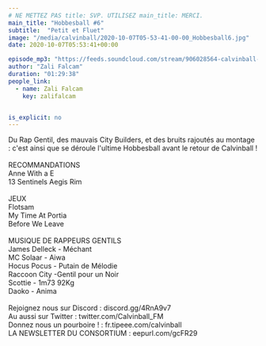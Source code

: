 ```yaml
---
# NE METTEZ PAS title: SVP. UTILISEZ main_title: MERCI.
main_title: "Hobbesball #6"
subtitle:  "Petit et Fluet"
image: "/media/calvinball/2020-10-07T05-53-41-00-00_Hobbesball6.jpg"
date: 2020-10-07T05:53:41+00:00

episode_mp3: "https://feeds.soundcloud.com/stream/906028564-calvinball-radio-hobbesball-6-petit-et-fluet.mp3"
author: "Zali Falcam"
duration: "01:29:38"
people_link: 
  - name: Zali Falcam
    key: zalifalcam


is_explicit: no
---
```


<PodcastHeader/>

<!-- ECRIRE LA DESCRIPTION DE L'EPISODE SOUS CETTE LIGNE -->
Du Rap Gentil, des mauvais City Builders, et des bruits rajoutés au montage : c'est ainsi que se déroule l'ultime Hobbesball avant le retour de Calvinball !<br><br>RECOMMANDATIONS<br>Anne With a E<br>13 Sentinels Aegis Rim<br><br>JEUX<br>Flotsam<br>My Time At Portia<br>Before We Leave<br><br>MUSIQUE DE RAPPEURS GENTILS<br>James Delleck - Méchant<br>MC Solaar - Aiwa<br>Hocus Pocus - Putain de Mélodie<br>Raccoon City -Gentil pour un Noir<br>Scottie - 1m73 92Kg<br>Daoko - Anima<br><br>Rejoignez nous sur Discord : discord.gg/4RnA9v7<br>Au aussi sur Twitter : twitter.com/Calvinball_FM<br>Donnez nous un pourboire ! : fr.tipeee.com/calvinball<br>LA NEWSLETTER DU CONSORTIUM : eepurl.com/gcFR29

